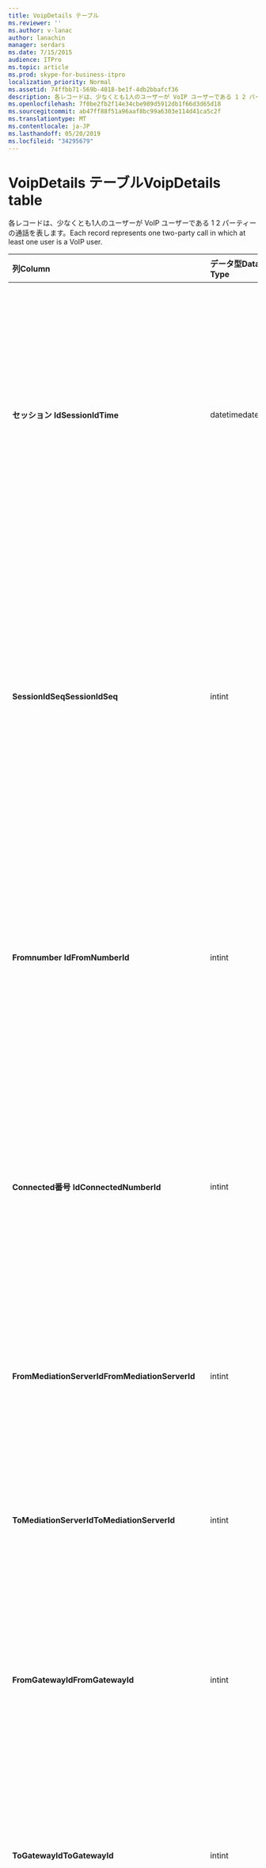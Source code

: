 ```yaml
---
title: VoipDetails テーブル
ms.reviewer: ''
ms.author: v-lanac
author: lanachin
manager: serdars
ms.date: 7/15/2015
audience: ITPro
ms.topic: article
ms.prod: skype-for-business-itpro
localization_priority: Normal
ms.assetid: 74ffbb71-569b-4018-be1f-4db2bbafcf36
description: 各レコードは、少なくとも1人のユーザーが VoIP ユーザーである 1 2 パーティーの通話を表します。
ms.openlocfilehash: 7f0be2fb2f14e34cbe989d5912db1f66d3d65d18
ms.sourcegitcommit: ab47ff88f51a96aaf8bc99a6303e114d41ca5c2f
ms.translationtype: MT
ms.contentlocale: ja-JP
ms.lasthandoff: 05/20/2019
ms.locfileid: "34295679"
---
```

# <a name="voipdetails-table"></a><span data-ttu-id="8fe56-103">VoipDetails テーブル</span><span class="sxs-lookup"><span data-stu-id="8fe56-103">VoipDetails table</span></span>
 
<span data-ttu-id="8fe56-104">各レコードは、少なくとも1人のユーザーが VoIP ユーザーである 1 2 パーティーの通話を表します。</span><span class="sxs-lookup"><span data-stu-id="8fe56-104">Each record represents one two-party call in which at least one user is a VoIP user.</span></span>
  
|<span data-ttu-id="8fe56-105">**列**</span><span class="sxs-lookup"><span data-stu-id="8fe56-105">**Column**</span></span>|<span data-ttu-id="8fe56-106">**データ型**</span><span class="sxs-lookup"><span data-stu-id="8fe56-106">**Data Type**</span></span>|<span data-ttu-id="8fe56-107">**キー/インデックス**</span><span class="sxs-lookup"><span data-stu-id="8fe56-107">**Key/Index**</span></span>|<span data-ttu-id="8fe56-108">**詳細**</span><span class="sxs-lookup"><span data-stu-id="8fe56-108">**Details**</span></span>|
|:-----|:-----|:-----|:-----|
|<span data-ttu-id="8fe56-109">**セッション Id**</span><span class="sxs-lookup"><span data-stu-id="8fe56-109">**SessionIdTime**</span></span> <br/> |<span data-ttu-id="8fe56-110">datetime</span><span class="sxs-lookup"><span data-stu-id="8fe56-110">datetime</span></span>  <br/> |<span data-ttu-id="8fe56-111">Primary</span><span class="sxs-lookup"><span data-stu-id="8fe56-111">Primary</span></span>  <br/> |<span data-ttu-id="8fe56-112">セッション要求の時刻。</span><span class="sxs-lookup"><span data-stu-id="8fe56-112">Time of session request.</span></span> <span data-ttu-id="8fe56-113">セッションを一意に識別するために**Sessionidseq**と組み合わせて使用されます。</span><span class="sxs-lookup"><span data-stu-id="8fe56-113">Used in conjunction with **SessionIdSeq** to uniquely identify a session.</span></span> <span data-ttu-id="8fe56-114">詳細については、「 [Skype For Business Server 2015 のダイアログ一覧](dialogs.md)」を参照してください。</span><span class="sxs-lookup"><span data-stu-id="8fe56-114">See the [Dialogs table in Skype for Business Server 2015](dialogs.md) for more information.</span></span> <br/> |
|<span data-ttu-id="8fe56-115">**SessionIdSeq**</span><span class="sxs-lookup"><span data-stu-id="8fe56-115">**SessionIdSeq**</span></span> <br/> |<span data-ttu-id="8fe56-116">int</span><span class="sxs-lookup"><span data-stu-id="8fe56-116">int</span></span>  <br/> |<span data-ttu-id="8fe56-117">Primary</span><span class="sxs-lookup"><span data-stu-id="8fe56-117">Primary</span></span>  <br/> |<span data-ttu-id="8fe56-118">セッションを識別する ID 番号。</span><span class="sxs-lookup"><span data-stu-id="8fe56-118">ID number to identify the session.</span></span> <span data-ttu-id="8fe56-119">セッションを一意に識別するために**Sessionidtime**と組み合わせて使用されます。</span><span class="sxs-lookup"><span data-stu-id="8fe56-119">Used in conjunction with **SessionIdTime** to uniquely identify a session.</span></span> <span data-ttu-id="8fe56-120">詳細については、「 [Skype For Business Server 2015 のダイアログ一覧](dialogs.md)」を参照してください。</span><span class="sxs-lookup"><span data-stu-id="8fe56-120">See the [Dialogs table in Skype for Business Server 2015](dialogs.md) for more information.</span></span> <br/> |
|<span data-ttu-id="8fe56-121">**Fromnumber Id**</span><span class="sxs-lookup"><span data-stu-id="8fe56-121">**FromNumberId**</span></span> <br/> |<span data-ttu-id="8fe56-122">int</span><span class="sxs-lookup"><span data-stu-id="8fe56-122">int</span></span>  <br/> |<span data-ttu-id="8fe56-123">外部</span><span class="sxs-lookup"><span data-stu-id="8fe56-123">Foreign</span></span>  <br/> |<span data-ttu-id="8fe56-124">発信者の**PhoneId** 。</span><span class="sxs-lookup"><span data-stu-id="8fe56-124">**PhoneId** of the caller.</span></span> <span data-ttu-id="8fe56-125">詳細については、「電話」の[表](phones.md)を参照してください。</span><span class="sxs-lookup"><span data-stu-id="8fe56-125">See the [Phones table](phones.md) for more information.</span></span> <span data-ttu-id="8fe56-126">Not NULL と**Fromgatewayid**が null でない場合は、発信者は PSTN ユーザーです。</span><span class="sxs-lookup"><span data-stu-id="8fe56-126">If not NULL and **FromGatewayId** is not NULL, then the caller was a PSTN user.</span></span> <br/> |
|<span data-ttu-id="8fe56-127">**Connected番号 Id**</span><span class="sxs-lookup"><span data-stu-id="8fe56-127">**ConnectedNumberId**</span></span> <br/> |<span data-ttu-id="8fe56-128">int</span><span class="sxs-lookup"><span data-stu-id="8fe56-128">int</span></span>  <br/> |<span data-ttu-id="8fe56-129">外部</span><span class="sxs-lookup"><span data-stu-id="8fe56-129">Foreign</span></span>  <br/> |<span data-ttu-id="8fe56-130">通話受信者の**PhoneId** 。</span><span class="sxs-lookup"><span data-stu-id="8fe56-130">**PhoneId** of the call receiver.</span></span> <span data-ttu-id="8fe56-131">詳細については、「電話」の[表](phones.md)を参照してください。</span><span class="sxs-lookup"><span data-stu-id="8fe56-131">See the [Phones table](phones.md) for more information.</span></span> <span data-ttu-id="8fe56-132">Not NULL と**Togatewayid**が null でない場合は、通話レシーバーは PSTN ユーザーでした。</span><span class="sxs-lookup"><span data-stu-id="8fe56-132">If not NULL and **ToGatewayId** is not NULL, then the call receiver was a PSTN user.</span></span> <br/> |
|<span data-ttu-id="8fe56-133">**FromMediationServerId**</span><span class="sxs-lookup"><span data-stu-id="8fe56-133">**FromMediationServerId**</span></span> <br/> |<span data-ttu-id="8fe56-134">int</span><span class="sxs-lookup"><span data-stu-id="8fe56-134">int</span></span>  <br/> |<span data-ttu-id="8fe56-135">外部</span><span class="sxs-lookup"><span data-stu-id="8fe56-135">Foreign</span></span>  <br/> |<span data-ttu-id="8fe56-136">通話が発信される仲介サーバー。</span><span class="sxs-lookup"><span data-stu-id="8fe56-136">The Mediation Server the call is coming from.</span></span> <span data-ttu-id="8fe56-137">詳細については、 [Mediationservers テーブル](mediationservers.md)を参照してください。</span><span class="sxs-lookup"><span data-stu-id="8fe56-137">See the [MediationServers table](mediationservers.md) for more information.</span></span> <br/> |
|<span data-ttu-id="8fe56-138">**ToMediationServerId**</span><span class="sxs-lookup"><span data-stu-id="8fe56-138">**ToMediationServerId**</span></span> <br/> |<span data-ttu-id="8fe56-139">int</span><span class="sxs-lookup"><span data-stu-id="8fe56-139">int</span></span>  <br/> |<span data-ttu-id="8fe56-140">外部</span><span class="sxs-lookup"><span data-stu-id="8fe56-140">Foreign</span></span>  <br/> |<span data-ttu-id="8fe56-141">仲介サーバーが呼び出されます。</span><span class="sxs-lookup"><span data-stu-id="8fe56-141">The Mediation Server called is going to.</span></span> <span data-ttu-id="8fe56-142">詳細については、 [Mediationservers テーブル](mediationservers.md)を参照してください。</span><span class="sxs-lookup"><span data-stu-id="8fe56-142">See the [MediationServers table](mediationservers.md) for more information.</span></span> <br/> |
|<span data-ttu-id="8fe56-143">**FromGatewayId**</span><span class="sxs-lookup"><span data-stu-id="8fe56-143">**FromGatewayId**</span></span> <br/> |<span data-ttu-id="8fe56-144">int</span><span class="sxs-lookup"><span data-stu-id="8fe56-144">int</span></span>  <br/> |<span data-ttu-id="8fe56-145">外部</span><span class="sxs-lookup"><span data-stu-id="8fe56-145">Foreign</span></span>  <br/> |<span data-ttu-id="8fe56-146">ゲートウェイ通話の発信元です。</span><span class="sxs-lookup"><span data-stu-id="8fe56-146">Gateway the call is coming from.</span></span> <span data-ttu-id="8fe56-147">詳細については、「 [Skype For Business Server 2015 のゲートウェイの表](gateways.md)」を参照してください。</span><span class="sxs-lookup"><span data-stu-id="8fe56-147">See the [Gateways table in Skype for Business Server 2015](gateways.md) for more information.</span></span> <br/> |
|<span data-ttu-id="8fe56-148">**ToGatewayId**</span><span class="sxs-lookup"><span data-stu-id="8fe56-148">**ToGatewayId**</span></span> <br/> |<span data-ttu-id="8fe56-149">int</span><span class="sxs-lookup"><span data-stu-id="8fe56-149">int</span></span>  <br/> |<span data-ttu-id="8fe56-150">外部</span><span class="sxs-lookup"><span data-stu-id="8fe56-150">Foreign</span></span>  <br/> |<span data-ttu-id="8fe56-151">通話の発信先のゲートウェイ。</span><span class="sxs-lookup"><span data-stu-id="8fe56-151">Gateway the call is going to.</span></span> <span data-ttu-id="8fe56-152">詳細については、「 [Skype For Business Server 2015 のゲートウェイの表](gateways.md)」を参照してください。</span><span class="sxs-lookup"><span data-stu-id="8fe56-152">See the [Gateways table in Skype for Business Server 2015](gateways.md) for more information.</span></span> <br/> |
|<span data-ttu-id="8fe56-153">**DisconnectedbyURIId**</span><span class="sxs-lookup"><span data-stu-id="8fe56-153">**DisconnectedbyURIId**</span></span> <br/> |<span data-ttu-id="8fe56-154">int</span><span class="sxs-lookup"><span data-stu-id="8fe56-154">int</span></span>  <br/> |<span data-ttu-id="8fe56-155">外部</span><span class="sxs-lookup"><span data-stu-id="8fe56-155">Foreign</span></span>  <br/> |<span data-ttu-id="8fe56-156">ユーザーが URI を持っている場合に、通話を切断したユーザーの URI。</span><span class="sxs-lookup"><span data-stu-id="8fe56-156">URI of the user who disconnected the call, if the user has a URI.</span></span> <span data-ttu-id="8fe56-157">詳細については、「ユーザー」の[表](users.md)を参照してください。</span><span class="sxs-lookup"><span data-stu-id="8fe56-157">See the [Users table](users.md) for more information.</span></span> <br/> |
|<span data-ttu-id="8fe56-158">**DisconnectedbyPhoneId**</span><span class="sxs-lookup"><span data-stu-id="8fe56-158">**DisconnectedbyPhoneId**</span></span> <br/> |<span data-ttu-id="8fe56-159">int</span><span class="sxs-lookup"><span data-stu-id="8fe56-159">int</span></span>  <br/> |<span data-ttu-id="8fe56-160">外部</span><span class="sxs-lookup"><span data-stu-id="8fe56-160">Foreign</span></span>  <br/> |<span data-ttu-id="8fe56-161">通話を切断した電話の ID が電話から切断されました。</span><span class="sxs-lookup"><span data-stu-id="8fe56-161">ID of the phone that disconnected the call was disconnected from a phone.</span></span> <span data-ttu-id="8fe56-162">詳細については、「電話」の[表](phones.md)を参照してください。</span><span class="sxs-lookup"><span data-stu-id="8fe56-162">See the [Phones table](phones.md) for more information.</span></span> <br/> |
|<span data-ttu-id="8fe56-163">**LastModifiedTime**</span><span class="sxs-lookup"><span data-stu-id="8fe56-163">**LastModifiedTime**</span></span> <br/> |<span data-ttu-id="8fe56-164">Datetime</span><span class="sxs-lookup"><span data-stu-id="8fe56-164">Datetime</span></span>  <br/> ||<span data-ttu-id="8fe56-165">監視サービスで内部的に使用されます。</span><span class="sxs-lookup"><span data-stu-id="8fe56-165">For internal use by the Monitoring service.</span></span>  <br/> <span data-ttu-id="8fe56-166">このフィールドは、Skype for Business Server 2015 で導入されました。</span><span class="sxs-lookup"><span data-stu-id="8fe56-166">This field was introduced in Skype for Business Server 2015.</span></span>  <br/> |
   

